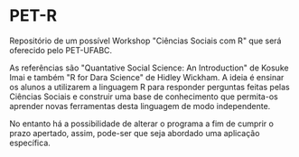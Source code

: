 # PET-R
Repositório de um possível Workshop "Ciências Sociais com R" que será oferecido pelo PET-UFABC.

As referências são "Quantative Social Science: An Introduction" de Kosuke Imai e também  "R for Dara Science" de Hidley Wickham. A ideia é ensinar os alunos a utilizarem a linguagem R para responder perguntas feitas pelas Ciências Sociais e construir uma base de conhecimento que permita-os aprender  novas ferramentas desta linguagem de modo independente.

No entanto há a possibilidade de alterar o programa a fim de cumprir o prazo apertado, assim, pode-ser que seja abordado uma aplicação específica.
